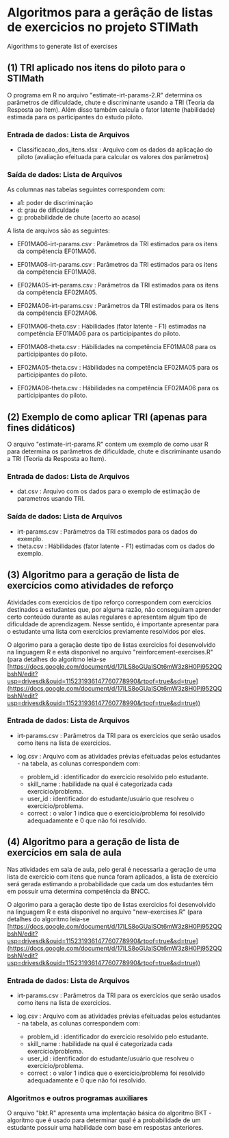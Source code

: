 
# Algoritmos para a gerâção de listas de exercicios no projeto STIMath

Algorithms to generate list of exercises

## (1) TRI aplicado nos itens do piloto para o STIMath 

O programa em R no arquivo "estimate-irt-params-2.R" determina os parâmetros de dificuldade, chute e discriminante usando a TRI (Teoria da Resposta ao Item). Além disso também calcula o fator latente (habilidade) estimada para os participantes do estudo piloto.

### Entrada de dados: Lista de Arquivos

 - Classificacao_dos_itens.xlsx : Arquivo com os dados da aplicação do piloto (avaliação efeituada para calcular os valores dos parâmetros)

### Saída de dados: Lista de Arquivos

As columnas nas tabelas seguintes correspondem com: 

 - a1: poder de discriminação
 - d: grau de dificuldade
 - g: probabilidade de chute (acerto ao acaso)

A lista de arquivos são as seguintes:

 - EF01MA06-irt-params.csv : Parâmetros da TRI estimados para os itens da compêtencia EF01MA06.
 - EF01MA08-irt-params.csv : Parâmetros da TRI estimados para os itens da compêtencia EF01MA08.
 - EF02MA05-irt-params.csv : Parâmetros da TRI estimados para os itens da compêtencia EF02MA05.
 - EF02MA06-irt-params.csv : Parâmetros da TRI estimados para os itens da compêtencia EF02MA06.

 - EF01MA06-theta.csv : Hábilidades (fator latente - F1) estimadas na competência EF01MA06 para os participipantes do piloto.
 - EF01MA08-theta.csv : Hábilidades na competência EF01MA08 para os participipantes do piloto.
 - EF02MA05-theta.csv : Hábilidades na competência EF02MA05 para os participipantes do piloto.
 - EF02MA06-theta.csv : Hábilidades na competência EF02MA06 para os participipantes do piloto.


## (2) Exemplo de como aplicar TRI (apenas para fines didáticos)

O arquivo "estimate-irt-params.R" contem um exemplo de como usar R para determina os parâmetros de dificuldade, chute e discriminante usando a TRI (Teoria da Resposta ao Item).

### Entrada de dados: Lista de Arquivos

 - dat.csv : Arquivo com os dados para o exemplo de estimação de parametros usando TRI.

### Saída de dados: Lista de Arquivos

 - irt-params.csv : Parâmetros da TRI estimados para os dados do exemplo.
 - theta.csv : Hábilidades (fator latente - F1) estimadas com os dados do exemplo.

## (3) Algoritmo para a geração de lista de exercícios como atividades de reforço

Atividades com exercicios de tipo reforço correspondem com exercícios destinados a estudantes que, por alguma razão, não conseguiram aprender certo conteúdo durante as aulas regulares e apresentam algum tipo de dificuldade de aprendizagem. Nesse sentido, é importante apresentar para o estudante uma lista com exercícios previamente resolvidos por eles.

O algorimo para a geração deste tipo de listas exercicios foi desenvolvido na linguagem R e está disponível no arquivo "reinforcement-exercises.R" (para detalhes do algoritmo leia-se [https://docs.google.com/document/d/17lLS8oGUaISOt6mW3z8H0Pj952QQbshN/edit?usp=drivesdk&ouid=115231936147760778990&rtpof=true&sd=true](https://docs.google.com/document/d/17lLS8oGUaISOt6mW3z8H0Pj952QQbshN/edit?usp=drivesdk&ouid=115231936147760778990&rtpof=true&sd=true))


### Entrada de dados: Lista de Arquivos

 - irt-params.csv : Parâmetros da TRI para os exercícios que serão usados como itens na lista de exercicios.
 - log.csv : Arquivo com as atividades prévias efeituadas pelos estudantes - na tabela, as colunas correspondem com:
    
   - problem_id : identificador do exercício resolvido pelo estudante.
   - skill_name : habilidade na qual é categorizada cada exercício/problema.
   - user_id : identificador do estudante/usuário que resolveu o exercício/problema.
   - correct : o valor 1 indica que o exercício/problema foi resolvido adequadamente e 0 que não foi resolvido.

## (4) Algoritmo para a geração de lista de exercícios em sala de aula

Nas atividades em sala de aula, pelo geral é necessaria a geração de uma lista de exercício com itens que nunca foram aplicados, a lista de exercício será gerada estimando a probabilidade que cada um dos estudantes têm em possuir uma determina competência da BNCC.    

O algorimo para a geração deste tipo de listas exercicios foi desenvolvido na linguagem R e está disponível no arquivo "new-exercises.R" (para detalhes do algoritmo leia-se [https://docs.google.com/document/d/17lLS8oGUaISOt6mW3z8H0Pj952QQbshN/edit?usp=drivesdk&ouid=115231936147760778990&rtpof=true&sd=true](https://docs.google.com/document/d/17lLS8oGUaISOt6mW3z8H0Pj952QQbshN/edit?usp=drivesdk&ouid=115231936147760778990&rtpof=true&sd=true))


### Entrada de dados: Lista de Arquivos

 - irt-params.csv : Parâmetros da TRI para os exercícios que serão usados como itens na lista de exercicios.
 - log.csv : Arquivo com as atividades prévias efeituadas pelos estudantes - na tabela, as colunas correspondem com:
    
   - problem_id : identificador do exercício resolvido pelo estudante.
   - skill_name : habilidade na qual é categorizada cada exercício/problema.
   - user_id : identificador do estudante/usuário que resolveu o exercício/problema.
   - correct : o valor 1 indica que o exercício/problema foi resolvido adequadamente e 0 que não foi resolvido.

### Algoritmos e outros programas auxiliares

O arquivo "bkt.R" apresenta uma implentação básica do algoritmo BKT - algoritmo que é usado para determinar qual é a probabilidade de um estudante possuir uma habilidade com base em respostas anteriores.